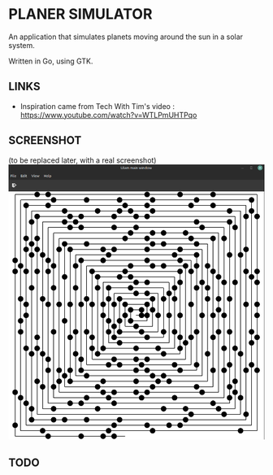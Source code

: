 # PLANER SIMULATOR

An application that simulates planets moving around the sun in a solar system.

Written in Go, using GTK.

## LINKS

* Inspiration came from Tech With Tim's video : https://www.youtube.com/watch?v=WTLPmUHTPqo

## SCREENSHOT

(to be replaced later, with a real screenshot)
![screenshot](assets/screenshot2.png)

## TODO
